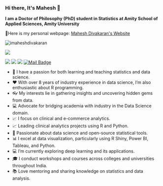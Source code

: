 
### Hi there, It's Mahesh 👋

**I am a Doctor of Philosophy (PhD) student in Statistics at Amity School of Applied Sciences, Amity University**

📃Here is my personal webpage: [Mahesh Divakaran's Website](https://imaheshdivakaran.github.io/)

<p align="left"> <img src="https://komarev.com/ghpvc/?username=imaheshdivakaran" alt="imaheshdivakaran" /> 

[![](https://img.shields.io/github/followers/imaheshdivakaran?style=social)](https://www.github.com/imaheshdivakaran) </p>

[![](https://img.shields.io/badge/twitter-%231DA1F2.svg?&style=for-the-badge&logo=twitter&logoColor=white)](https://twitter.com/imaheshdivakaran)
[![](https://img.shields.io/badge/linkedin-%230077B5.svg?&style=for-the-badge&logo=linkedin&logoColor=white)](https://www.linkedin.com/in/imaheshdivakaran/)
[![](https://img.shields.io/badge/medium-%2312100E.svg?&style=for-the-badge&logo=medium&logoColor=white)](https://medium.com/@maheshdivakaran/)
[![Mail Badge](https://img.shields.io/badge/mahesh.divakaran@gmail.com-c14438?style=for-the-badge&logo=Gmail&logoColor=white&link=mailto:imaheshdivakaran@gmail.com)](mailto:imaheshdivakaran@gmail.com)




- :closed_book: I have a passion for both learning and teaching statistics and data science.
- :hearts: With over 8 years of industry experience in data science, I’m also enthusiastic about R programming.
- 👓 My interests lie in gathering insights and uncovering hidden gems from data.
- :computer: Advocate for bridging academia with industry in the Data Science domain.
- 📈 I focus on clinical and e-commerce analytics.
- :chart_with_upwards_trend: Leading clinical analytics projects using R and Python.
- :closed_book: Passionate about data science and open-source statistical tools.
- 📊 I excel at data visualization, particularly using R Shiny, Power BI, Tableau, and Python.
- 💻 I’m currently exploring deep learning and its applications.
- 🎓 I conduct workshops and courses across colleges and universities throughout India.
- :books: Love mentoring and sharing knowledge on statistics and data analysis.
